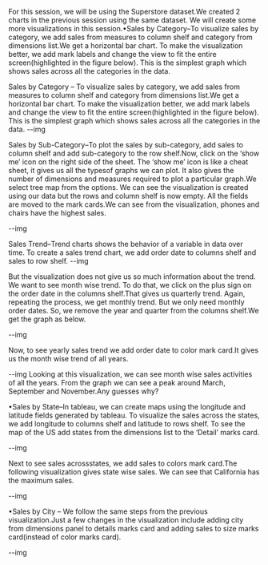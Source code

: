 For this session, we will be using the Superstore dataset.We created 2 charts in the previous session using the same dataset.
We will create some more visualizations in this session.•Sales by Category–To visualize sales by category, we add sales from measures to column shelf 
and category from dimensions list.We get a horizontal bar chart. 
To make the visualization better, we add mark labels and change the view to fit the entire screen(highlighted in the figure below).
This is the simplest graph which shows sales across all the categories in the data.

Sales by Category – To visualize sales by category, we add sales from measures to column shelf and category from dimensions list.We get a horizontal bar chart. 
To make the visualization better, we add mark labels and change the view to fit the entire screen(highlighted in the figure below).
This is the simplest graph which shows sales across all the categories in the data.
--img

Sales by Sub-Category–To plot the sales by sub-category, add sales to column shelf and add sub-category to the row shelf.Now, click on the ‘show me’ 
icon on the right side of the sheet. The ‘show me’ icon is like a cheat sheet, it gives us all the typesof graphs we can plot. 
It also gives the number of dimensions and measures required to plot a particular graph.We select tree map from the options. 
We can see the visualization is created using our data but the rows and column shelf is now empty. 
All the fields are moved to the mark cards.We can see from the visualization, phones and chairs have the highest sales.

--img

Sales Trend–Trend charts shows the behavior of a variable in data over time. To create a sales trend chart, we add order date to columns shelf and sales to row shelf.
--img

But the visualization does not give us so much information about the trend. We want to see month wise trend. To do that, 
we click on the plus sign on the order date in the columns shelf.That gives us quarterly trend.  Again, repeating the process, we get monthly trend.
But we only need monthly order dates. So, we remove the year and quarter from the columns shelf.We get the graph as below.

--img

Now, to see yearly sales trend we add order date to color mark card.It gives us the month wise trend of all years.

--img
Looking at this visualization, we can see month wise sales activities of all the years. From the graph we can see a peak around March, September and November.Any guesses why?

•Sales by State–In tableau, we can create maps using the longitude and latitude fields generated by tableau.
To visualize the sales across the states, we add longitude to columns shelf and latitude to rows shelf.
To see the map of the US add states from the dimensions list to the ‘Detail’ marks card.

--img

Next to see sales acrossstates, we add sales to colors mark card.The following visualization gives state wise sales. We can see that California has the maximum sales.

--img

•Sales by City – We follow the same steps from the previous visualization.Just a few changes in the visualization include adding city from dimensions 
panel to details marks card and adding sales to size marks card(instead of color marks card).

--img














